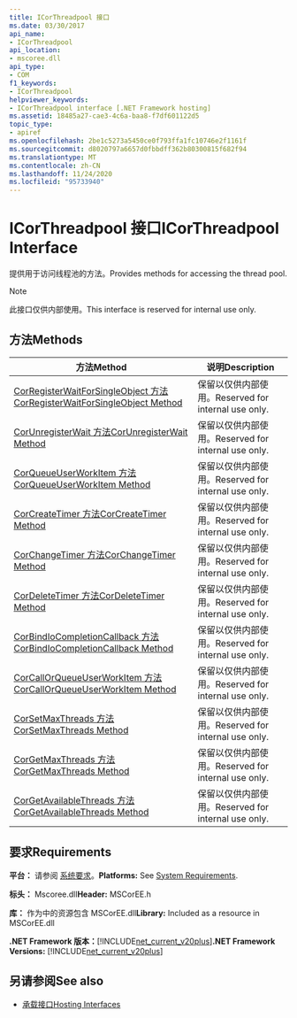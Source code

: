 ```yaml
---
title: ICorThreadpool 接口
ms.date: 03/30/2017
api_name:
- ICorThreadpool
api_location:
- mscoree.dll
api_type:
- COM
f1_keywords:
- ICorThreadpool
helpviewer_keywords:
- ICorThreadpool interface [.NET Framework hosting]
ms.assetid: 18485a27-cae3-4c6a-baa8-f7df601122d5
topic_type:
- apiref
ms.openlocfilehash: 2be1c5273a5450ce0f793ffa1fc10746e2f1161f
ms.sourcegitcommit: d8020797a6657d0fbbdff362b80300815f682f94
ms.translationtype: MT
ms.contentlocale: zh-CN
ms.lasthandoff: 11/24/2020
ms.locfileid: "95733940"
---
```

# <a name="icorthreadpool-interface"></a><span data-ttu-id="490d5-102">ICorThreadpool 接口</span><span class="sxs-lookup"><span data-stu-id="490d5-102">ICorThreadpool Interface</span></span>

<span data-ttu-id="490d5-103">提供用于访问线程池的方法。</span><span class="sxs-lookup"><span data-stu-id="490d5-103">Provides methods for accessing the thread pool.</span></span>  
  
> [!NOTE]
> <span data-ttu-id="490d5-104">此接口仅供内部使用。</span><span class="sxs-lookup"><span data-stu-id="490d5-104">This interface is reserved for internal use only.</span></span>  
  
## <a name="methods"></a><span data-ttu-id="490d5-105">方法</span><span class="sxs-lookup"><span data-stu-id="490d5-105">Methods</span></span>  
  
|<span data-ttu-id="490d5-106">方法</span><span class="sxs-lookup"><span data-stu-id="490d5-106">Method</span></span>|<span data-ttu-id="490d5-107">说明</span><span class="sxs-lookup"><span data-stu-id="490d5-107">Description</span></span>|  
|------------|-----------------|  
|[<span data-ttu-id="490d5-108">CorRegisterWaitForSingleObject 方法</span><span class="sxs-lookup"><span data-stu-id="490d5-108">CorRegisterWaitForSingleObject Method</span></span>](icorthreadpool-corregisterwaitforsingleobject-method.md)|<span data-ttu-id="490d5-109">保留以仅供内部使用。</span><span class="sxs-lookup"><span data-stu-id="490d5-109">Reserved for internal use only.</span></span>|  
|[<span data-ttu-id="490d5-110">CorUnregisterWait 方法</span><span class="sxs-lookup"><span data-stu-id="490d5-110">CorUnregisterWait Method</span></span>](icorthreadpool-corunregisterwait-method.md)|<span data-ttu-id="490d5-111">保留以仅供内部使用。</span><span class="sxs-lookup"><span data-stu-id="490d5-111">Reserved for internal use only.</span></span>|  
|[<span data-ttu-id="490d5-112">CorQueueUserWorkItem 方法</span><span class="sxs-lookup"><span data-stu-id="490d5-112">CorQueueUserWorkItem Method</span></span>](icorthreadpool-corqueueuserworkitem-method.md)|<span data-ttu-id="490d5-113">保留以仅供内部使用。</span><span class="sxs-lookup"><span data-stu-id="490d5-113">Reserved for internal use only.</span></span>|  
|[<span data-ttu-id="490d5-114">CorCreateTimer 方法</span><span class="sxs-lookup"><span data-stu-id="490d5-114">CorCreateTimer Method</span></span>](icorthreadpool-corcreatetimer-method.md)|<span data-ttu-id="490d5-115">保留以仅供内部使用。</span><span class="sxs-lookup"><span data-stu-id="490d5-115">Reserved for internal use only.</span></span>|  
|[<span data-ttu-id="490d5-116">CorChangeTimer 方法</span><span class="sxs-lookup"><span data-stu-id="490d5-116">CorChangeTimer Method</span></span>](icorthreadpool-corchangetimer-method.md)|<span data-ttu-id="490d5-117">保留以仅供内部使用。</span><span class="sxs-lookup"><span data-stu-id="490d5-117">Reserved for internal use only.</span></span>|  
|[<span data-ttu-id="490d5-118">CorDeleteTimer 方法</span><span class="sxs-lookup"><span data-stu-id="490d5-118">CorDeleteTimer Method</span></span>](icorthreadpool-cordeletetimer-method.md)|<span data-ttu-id="490d5-119">保留以仅供内部使用。</span><span class="sxs-lookup"><span data-stu-id="490d5-119">Reserved for internal use only.</span></span>|  
|[<span data-ttu-id="490d5-120">CorBindIoCompletionCallback 方法</span><span class="sxs-lookup"><span data-stu-id="490d5-120">CorBindIoCompletionCallback Method</span></span>](icorthreadpool-corbindiocompletioncallback-method.md)|<span data-ttu-id="490d5-121">保留以仅供内部使用。</span><span class="sxs-lookup"><span data-stu-id="490d5-121">Reserved for internal use only.</span></span>|  
|[<span data-ttu-id="490d5-122">CorCallOrQueueUserWorkItem 方法</span><span class="sxs-lookup"><span data-stu-id="490d5-122">CorCallOrQueueUserWorkItem Method</span></span>](icorthreadpool-corcallorqueueuserworkitem-method.md)|<span data-ttu-id="490d5-123">保留以仅供内部使用。</span><span class="sxs-lookup"><span data-stu-id="490d5-123">Reserved for internal use only.</span></span>|  
|[<span data-ttu-id="490d5-124">CorSetMaxThreads 方法</span><span class="sxs-lookup"><span data-stu-id="490d5-124">CorSetMaxThreads Method</span></span>](icorthreadpool-corsetmaxthreads-method.md)|<span data-ttu-id="490d5-125">保留以仅供内部使用。</span><span class="sxs-lookup"><span data-stu-id="490d5-125">Reserved for internal use only.</span></span>|  
|[<span data-ttu-id="490d5-126">CorGetMaxThreads 方法</span><span class="sxs-lookup"><span data-stu-id="490d5-126">CorGetMaxThreads Method</span></span>](icorthreadpool-corgetmaxthreads-method.md)|<span data-ttu-id="490d5-127">保留以仅供内部使用。</span><span class="sxs-lookup"><span data-stu-id="490d5-127">Reserved for internal use only.</span></span>|  
|[<span data-ttu-id="490d5-128">CorGetAvailableThreads 方法</span><span class="sxs-lookup"><span data-stu-id="490d5-128">CorGetAvailableThreads Method</span></span>](icorthreadpool-corgetavailablethreads-method.md)|<span data-ttu-id="490d5-129">保留以仅供内部使用。</span><span class="sxs-lookup"><span data-stu-id="490d5-129">Reserved for internal use only.</span></span>|  
  
## <a name="requirements"></a><span data-ttu-id="490d5-130">要求</span><span class="sxs-lookup"><span data-stu-id="490d5-130">Requirements</span></span>  

 <span data-ttu-id="490d5-131">**平台：** 请参阅 [系统要求](../../get-started/system-requirements.md)。</span><span class="sxs-lookup"><span data-stu-id="490d5-131">**Platforms:** See [System Requirements](../../get-started/system-requirements.md).</span></span>  
  
 <span data-ttu-id="490d5-132">**标头：** Mscoree.dll</span><span class="sxs-lookup"><span data-stu-id="490d5-132">**Header:** MSCorEE.h</span></span>  
  
 <span data-ttu-id="490d5-133">**库：** 作为中的资源包含 MSCorEE.dll</span><span class="sxs-lookup"><span data-stu-id="490d5-133">**Library:** Included as a resource in MSCorEE.dll</span></span>  
  
 <span data-ttu-id="490d5-134">**.NET Framework 版本：**[!INCLUDE[net_current_v20plus](../../../../includes/net-current-v20plus-md.md)]</span><span class="sxs-lookup"><span data-stu-id="490d5-134">**.NET Framework Versions:** [!INCLUDE[net_current_v20plus](../../../../includes/net-current-v20plus-md.md)]</span></span>  
  
## <a name="see-also"></a><span data-ttu-id="490d5-135">另请参阅</span><span class="sxs-lookup"><span data-stu-id="490d5-135">See also</span></span>

- [<span data-ttu-id="490d5-136">承载接口</span><span class="sxs-lookup"><span data-stu-id="490d5-136">Hosting Interfaces</span></span>](hosting-interfaces.md)

